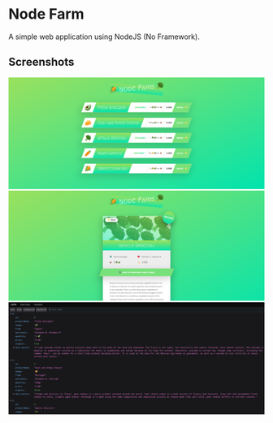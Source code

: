 # Node Farm

A simple web application using NodeJS (No Framework).

## Screenshots

![App Screenshot](https://github.com/invancible/node-farm/blob/main/assets/ss-1.png)
![App Screenshot](https://github.com/invancible/node-farm/blob/main/assets/ss-2.png)
![App Screenshot](https://github.com/invancible/node-farm/blob/main/assets/ss-3.png)
